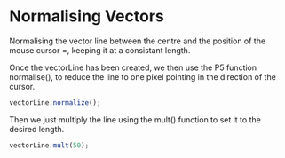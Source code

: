# Normalising Vectors

Normalising the vector line between the centre and the position of the mouse cursor =, keeping it at a consistant length.

Once the vectorLine has been created, we then use the P5 function normalise(), to reduce the line to one pixel pointing  in the direction of the cursor.

```js
vectorLine.normalize();
```

Then we just multiply the line using the mult() function to set it to the desired length.

```js
vectorLine.mult(50);
```